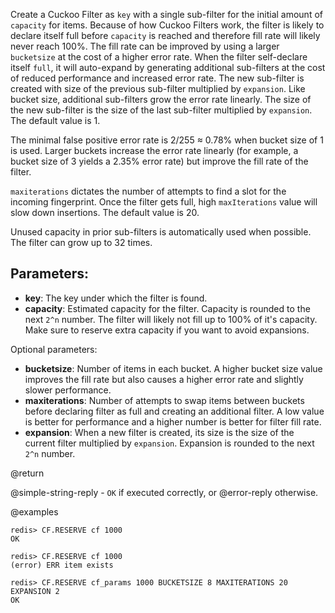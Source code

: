 Create a Cuckoo Filter as `key` with a single sub-filter for the initial amount
of `capacity` for items. Because of how Cuckoo Filters work, the filter is
likely to declare itself full before `capacity` is reached and therefore fill
rate will likely never reach 100%. The fill rate can be improved by using a
larger `bucketsize` at the cost of a higher error rate.
When the filter self-declare itself `full`, it will auto-expand by generating
additional sub-filters at the cost of reduced performance and increased error
rate. The new sub-filter is created with size of the previous sub-filter
multiplied by `expansion`.
Like bucket size, additional sub-filters grow the error rate linearly.
The size of the new sub-filter is the size of the last sub-filter multiplied by
`expansion`. The default value is 1.

The minimal false positive error rate is 2/255 ≈ 0.78% when bucket size of 1 is
used. Larger buckets increase the error rate linearly (for example, a bucket size
of 3 yields a 2.35% error rate) but improve the fill rate of the filter.

`maxiterations` dictates the number of attempts to find a slot for the incoming
fingerprint. Once the filter gets full, high `maxIterations` value will slow
down insertions. The default value is 20.

Unused capacity in prior sub-filters is automatically used when possible.
The filter can grow up to 32 times.

## Parameters:

* **key**: The key under which the filter is found.
* **capacity**: Estimated capacity for the filter. Capacity is rounded to the
next `2^n` number. The filter will likely not fill up to 100% of it's capacity.
Make sure to reserve extra capacity if you want to avoid expansions.

Optional parameters:

* **bucketsize**: Number of items in each bucket. A higher bucket size value
improves the fill rate but also causes a higher error rate and slightly slower
performance.
* **maxiterations**: Number of attempts to swap items between buckets before
declaring filter as full and creating an additional filter. A low value is
better for performance and a higher number is better for filter fill rate.
* **expansion**: When a new filter is created, its size is the size of the
current filter multiplied by `expansion`. Expansion is rounded to the next
`2^n` number.

@return

@simple-string-reply - `OK` if executed correctly, or @error-reply otherwise.

@examples

```
redis> CF.RESERVE cf 1000
OK
```

```
redis> CF.RESERVE cf 1000
(error) ERR item exists
```

```
redis> CF.RESERVE cf_params 1000 BUCKETSIZE 8 MAXITERATIONS 20 EXPANSION 2
OK
```